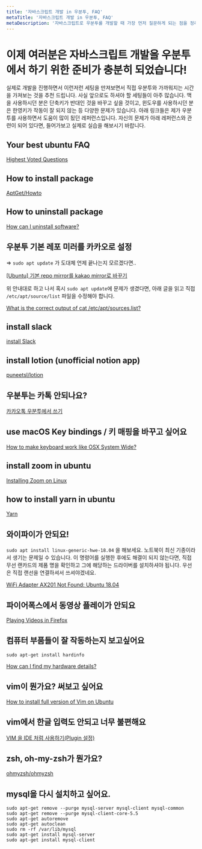 ```yaml
---
title: '자바스크립트 개발 in 우분투, FAQ'
metaTitle: '자바스크립트 개발 in 우분투, FAQ'
metaDescription: '자바스크립트로 우분투롤 개발할 때 가장 먼저 질문하게 되는 점을 정리합니다.'
---
```


# 이제 여러분은 자바스크립트 개발을 우분투에서 하기 위한 준비가 충분히 되었습니다!

실제로 개발을 진행하면서 이런저런 세팅을 만져보면서 직접 우분투와 가까워지는 시간을 가져보는 것을 추천 드립니다. 사실 앞으로도 하셔야 할 세팅들이 아주 많습니다. 맥을 사용하시던 분은 단축키가 반대인 것을 바꾸고 싶을 것이고, 윈도우를 사용하시던 분은 한영키가 작동이 잘 되지 않는 등 다양한 문제가 있습니다. 아래 링크들은 제가 우분투를 사용하면서 도움이 많이 됬던 레퍼런스입니다. 자신의 문제가 아래 레퍼런스와 관련이 되어 있다면, 들어가보고 실제로 실습을 해보시기 바랍니다.

## Your best ubuntu FAQ

[Highest Voted Questions](https://askubuntu.com/questions?tab=Votes)

## How to install package

[AptGet/Howto](https://help.ubuntu.com/community/AptGet/Howto)

## How to uninstall package

[How can I uninstall software?](https://askubuntu.com/questions/1143/how-can-i-uninstall-software)

## 우분투 기본 레포 미러를 카카오로 설정

⇒ `sudo apt update` 가 도대체 언제 끝나는지 모르겠다면..

[[Ubuntu] 기본 repo mirror를 kakao mirror로 바꾸기](https://seonift.github.io/2019/06/21/Ubuntu-%EA%B8%B0%EB%B3%B8-repo-mirror%EB%A5%BC-kakao-mirror%EB%A1%9C-%EB%B0%94%EA%BE%B8%EA%B8%B0/)

위 안내대로 하고 나서 혹시 `sudo apt update`에 문제가 생겼다면, 아래 글을 읽고 직접 `/etc/apt/source/list` 파일을 수정해야 합니다.

[What is the correct output of cat /etc/apt/sources.list?](https://askubuntu.com/questions/443036/what-is-the-correct-output-of-cat-etc-apt-sources-list/443075#443075)

## install slack

[install Slack](https://linuxize.com/post/how-to-install-slack-on-ubuntu-18-04/)

## install lotion (unofficial notion app)

[puneetsl/lotion](https://github.com/puneetsl/lotion)

## 우분투는 카톡 안되나요?

[카카오톡 우분투에서 쓰기](6%20FAQ/Untitled.md)

## use macOS Key bindings / 키 매핑을 바꾸고 싶어요

[How to make keyboard work like OSX System Wide?](https://askubuntu.com/a/808588)

## install zoom in ubuntu

[Installing Zoom on Linux](https://support.zoom.us/hc/en-us/articles/204206269-Installing-Zoom-on-Linux)

## how to install yarn in ubuntu

[Yarn](https://classic.yarnpkg.com/en/docs/install/#debian-stable)

## 와이파이가 안되요!

`sudo apt install linux-generic-hwe-18.04` 을 해보세요. 노트북이 최신 기종이라서 생기는 문제일 수 있습니다. 이 명령어를 실행한 후에도 해결이 되지 않는다면, 직접 무선 랜카드의 제품 명을 확인하고 그에 해당하는 드라이버를 설치하셔야 됩니다. 우선은 직접 랜선을 연결하셔서 쓰셔야겠네요.

[WiFi Adapter AX201 Not Found: Ubuntu 18.04](https://askubuntu.com/questions/1196308/wifi-adapter-ax201-not-found-ubuntu-18-04)

## 파이어폭스에서 동영상 플레이가 안되요

[Playing Videos in Firefox](https://askubuntu.com/questions/1035661/playing-videos-in-firefox)

## 컴퓨터 부품들이 잘 작동하는지 보고싶어요

`sudo apt-get install hardinfo`

[How can I find my hardware details?](https://askubuntu.com/questions/31618/how-can-i-find-my-hardware-details)

## vim이 뭔가요? 써보고 싶어요

[How to install full version of Vim on Ubuntu](https://www.simplified.guide/ubuntu/install-vim)

## vim에서 한글 입력도 안되고 너무 불편해요

[VIM 을 IDE 처럼 사용하기(Plugin 설정)](https://medium.com/@jjeaby/vim-%EC%9D%84-ide-%EC%B2%98%EB%9F%BC-%EC%82%AC%EC%9A%A9%ED%95%98%EA%B8%B0-plugin-%EC%84%A4%EC%A0%95-87b40c5bfc14)

## zsh, oh-my-zsh가 뭔가요?

[ohmyzsh/ohmyzsh](https://github.com/ohmyzsh/ohmyzsh/wiki/Installing-ZSH)

## mysql을 다시 설치하고 싶어요.

    sudo apt-get remove --purge mysql-server mysql-client mysql-common
    sudo apt-get remove --purge mysql-client-core-5.5
    sudo apt-get autoremove
    sudo apt-get autoclean
    sudo rm -rf /var/lib/mysql
    sudo apt-get install mysql-server
    sudo apt-get install mysql-client

[](https://github.com/codestates/help-desk/issues/1179#issuecomment-583950154)
